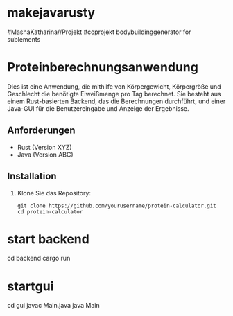 # makejavarusty
#MashaKatharina//Projekt
#coprojekt bodybuildinggenerator for sublements

# Proteinberechnungsanwendung

Dies ist eine Anwendung, die mithilfe von Körpergewicht, Körpergröße und Geschlecht die benötigte Eiweißmenge pro Tag berechnet. Sie besteht aus einem Rust-basierten Backend, das die Berechnungen durchführt, und einer Java-GUI für die Benutzereingabe und Anzeige der Ergebnisse.

## Anforderungen

- Rust (Version XYZ)
- Java (Version ABC)

## Installation

1. Klone Sie das Repository:

   ```shell
   git clone https://github.com/yourusername/protein-calculator.git
   cd protein-calculator
   
# start backend
cd backend
cargo run

# startgui
cd gui
javac Main.java
java Main

